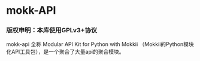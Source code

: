 # mokk-API

### 版权申明：本库使用GPLv3+协议

mokk-api 全称 Modular API Kit for Python with Mokkii （Mokkii的Python模块化API工具包），是一个聚合了大量api的聚合模块。